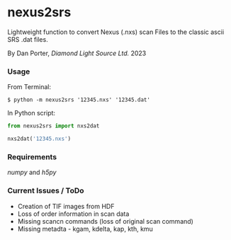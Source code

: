 # nexus2srs
Lightweight function to convert Nexus (.nxs) scan Files to the classic ascii SRS .dat files.


By Dan Porter, *Diamond Light Source Ltd.* 2023


### Usage
From Terminal:
```
$ python -m nexus2srs '12345.nxs' '12345.dat'
```

In Python script:
```Python
from nexus2srs import nxs2dat

nxs2dat('12345.nxs')
```

### Requirements
*numpy* and *h5py*


### Current Issues / ToDo

 - Creation of TIF images from HDF
 - Loss of order information in scan data
 - Missing scancn commands (loss of original scan command)
 - Missing metadta - kgam, kdelta, kap, kth, kmu